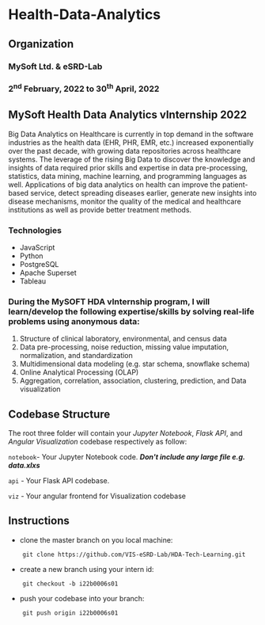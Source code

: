 # Health-Data-Analytics

##  Organization
### MySoft Ltd. & eSRD-Lab
### 2<sup>nd</sup> February, 2022 to 30<sup>th</sup> April, 2022

## MySoft Health Data Analytics vInternship 2022

Big Data Analytics on Healthcare is currently in top demand in the software industries as the health data (EHR, PHR,
EMR, etc.) increased exponentially over the past decade, with growing data repositories across healthcare systems. The
leverage of the rising Big Data to discover the knowledge and insights of data required prior skills and expertise in
data pre-processing, statistics, data mining, machine learning, and programming languages as well. Applications of big
data analytics on health can improve the patient-based service, detect spreading diseases earlier, generate new insights
into disease mechanisms, monitor the quality of the medical and healthcare institutions as well as provide better
treatment methods.

### Technologies

<ul>
<li>JavaScript</li>
<li>Python</li>
<li>PostgreSQL</li>
<li>Apache Superset</li>
<li>Tableau</li>
</ul>

### During the MySOFT HDA vInternship program, I will learn/develop the following expertise/skills by solving real-life problems using anonymous data:

<ol>
<li>Structure of clinical laboratory, environmental, and census data</li>
<li>Data pre-processing, noise reduction, missing value imputation, normalization, and standardization</li>
<li>Multidimensional data modeling (e.g. star schema, snowflake schema)</li>
<li>Online Analytical Processing (OLAP)</li>
<li>Aggregation, correlation, association, clustering, prediction, and Data visualization</li>
</ol> 



## Codebase Structure

The root three folder will contain your *Jupyter Notebook*, *Flask API*, and *Angular Visualization* codebase respectively as follow:

`notebook`- Your Jupyter Notebook code. ***Don't include any large file e.g. data.xlxs*** 

`api` - Your Flask API codebase.

`viz` - Your angular frontend for Visualization codebase


## Instructions

- clone the master branch on you local machine: 
```
    git clone https://github.com/VIS-eSRD-Lab/HDA-Tech-Learning.git
```

- create a new branch using your intern id:
```
    git checkout -b i22b0006s01
```
- push your codebase into your branch:
```
    git push origin i22b0006s01
```

